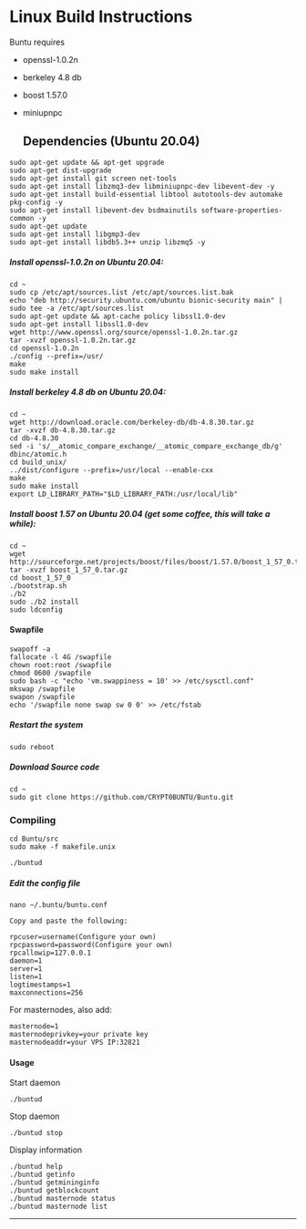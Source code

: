 # Linux Build Instructions
Buntu requires
* openssl-1.0.2n
* berkeley 4.8 db
* boost 1.57.0
* miniupnpc

  ## Dependencies (Ubuntu 20.04)
 ```
sudo apt-get update && apt-get upgrade  
sudo apt-get dist-upgrade
sudo apt-get install git screen net-tools
sudo apt-get install libzmq3-dev libminiupnpc-dev libevent-dev -y  
sudo apt-get install build-essential libtool autotools-dev automake pkg-config -y  
sudo apt-get install libevent-dev bsdmainutils software-properties-common -y   
sudo apt-get update  
sudo apt-get install libgmp3-dev
sudo apt-get install libdb5.3++ unzip libzmq5 -y
```
##### Install openssl-1.0.2n on Ubuntu 20.04:
```
cd ~
sudo cp /etc/apt/sources.list /etc/apt/sources.list.bak
echo "deb http://security.ubuntu.com/ubuntu bionic-security main" | sudo tee -a /etc/apt/sources.list
sudo apt-get update && apt-cache policy libssl1.0-dev
sudo apt-get install libssl1.0-dev
wget http://www.openssl.org/source/openssl-1.0.2n.tar.gz
tar -xvzf openssl-1.0.2n.tar.gz
cd openssl-1.0.2n
./config --prefix=/usr/
make
sudo make install
```
##### Install berkeley 4.8 db on Ubuntu 20.04:
```
cd ~
wget http://download.oracle.com/berkeley-db/db-4.8.30.tar.gz
tar -xvzf db-4.8.30.tar.gz
cd db-4.8.30
sed -i 's/__atomic_compare_exchange/__atomic_compare_exchange_db/g' dbinc/atomic.h
cd build_unix/
../dist/configure --prefix=/usr/local --enable-cxx
make
sudo make install
export LD_LIBRARY_PATH="$LD_LIBRARY_PATH:/usr/local/lib"
```
##### Install boost 1.57 on Ubuntu 20.04 (get some coffee, this will take a while):
```
cd ~
wget http://sourceforge.net/projects/boost/files/boost/1.57.0/boost_1_57_0.tar.gz
tar -xvzf boost_1_57_0.tar.gz
cd boost_1_57_0
./bootstrap.sh
./b2
sudo ./b2 install
sudo ldconfig
```      
#### Swapfile
```
swapoff -a
fallocate -l 4G /swapfile  
chown root:root /swapfile  
chmod 0600 /swapfile  
sudo bash -c "echo 'vm.swappiness = 10' >> /etc/sysctl.conf"  
mkswap /swapfile  
swapon /swapfile    
echo '/swapfile none swap sw 0 0' >> /etc/fstab
```
#####  Restart the system
```
sudo reboot
```
#####  Download Source code
```
cd ~
sudo git clone https://github.com/CRYPT0BUNTU/Buntu.git
```
### Compiling  
```
cd Buntu/src
sudo make -f makefile.unix

./buntud
```
##### Edit the config file  
```
nano ~/.buntu/buntu.conf  

Copy and paste the following:
	
rpcuser=username(Configure your own)  
rpcpassword=password(Configure your own)  
rpcallowip=127.0.0.1  
daemon=1  
server=1  
listen=1  
logtimestamps=1  
maxconnections=256  
```
For masternodes, also add:
```
masternode=1  
masternodeprivkey=your private key
masternodeaddr=your VPS IP:32821
```
#### Usage  
Start daemon
```
./buntud  
```
Stop daemon
```
./buntud stop  
```
Display information  
```
./buntud help
./buntud getinfo  
./buntud getmininginfo  
./buntud getblockcount  
./buntud masternode status  
./buntud masternode list  
```
___

